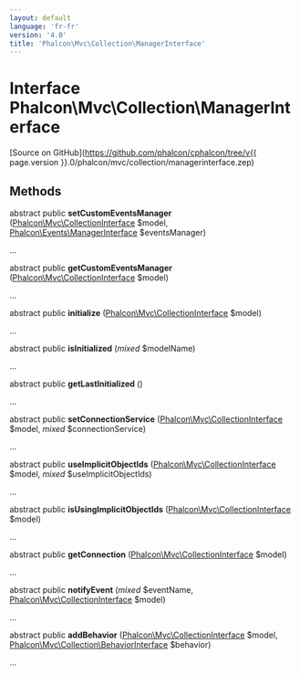```yaml
---
layout: default
language: 'fr-fr'
version: '4.0'
title: 'Phalcon\Mvc\Collection\ManagerInterface'
---
```


# Interface **Phalcon\Mvc\Collection\ManagerInterface**

[Source on GitHub](https://github.com/phalcon/cphalcon/tree/v{{ page.version }}.0/phalcon/mvc/collection/managerinterface.zep)

## Methods

abstract public **setCustomEventsManager** ([Phalcon\Mvc\CollectionInterface](Phalcon_Mvc_CollectionInterface) $model, [Phalcon\Events\ManagerInterface](Phalcon_Events_ManagerInterface) $eventsManager)

...

abstract public **getCustomEventsManager** ([Phalcon\Mvc\CollectionInterface](Phalcon_Mvc_CollectionInterface) $model)

...

abstract public **initialize** ([Phalcon\Mvc\CollectionInterface](Phalcon_Mvc_CollectionInterface) $model)

...

abstract public **isInitialized** (*mixed* $modelName)

...

abstract public **getLastInitialized** ()

...

abstract public **setConnectionService** ([Phalcon\Mvc\CollectionInterface](Phalcon_Mvc_CollectionInterface) $model, *mixed* $connectionService)

...

abstract public **useImplicitObjectIds** ([Phalcon\Mvc\CollectionInterface](Phalcon_Mvc_CollectionInterface) $model, *mixed* $useImplicitObjectIds)

...

abstract public **isUsingImplicitObjectIds** ([Phalcon\Mvc\CollectionInterface](Phalcon_Mvc_CollectionInterface) $model)

...

abstract public **getConnection** ([Phalcon\Mvc\CollectionInterface](Phalcon_Mvc_CollectionInterface) $model)

...

abstract public **notifyEvent** (*mixed* $eventName, [Phalcon\Mvc\CollectionInterface](Phalcon_Mvc_CollectionInterface) $model)

...

abstract public **addBehavior** ([Phalcon\Mvc\CollectionInterface](Phalcon_Mvc_CollectionInterface) $model, [Phalcon\Mvc\Collection\BehaviorInterface](Phalcon_Mvc_Collection_BehaviorInterface) $behavior)

...